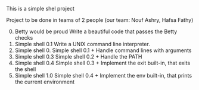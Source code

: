 This is a simple shel project

Project to be done in teams of 2 people (our team: Nouf Ashry, Hafsa Fathy)

0. Betty would be proud
	Write a beautiful code that passes the Betty checks
1. Simple shell 0.1
	Write a UNIX command line interpreter.
2. Simple shell 0.
	Simple shell 0.1 + Handle command lines with arguments
3. Simple shell 0.3
	Simple shell 0.2 + Handle the PATH
4. Simple shell 0.4
	Simple shell 0.3 + Implement the exit built-in, that exits the shell
5. Simple shell 1.0
	Simple shell 0.4 + Implement the env built-in, that prints the current environment

